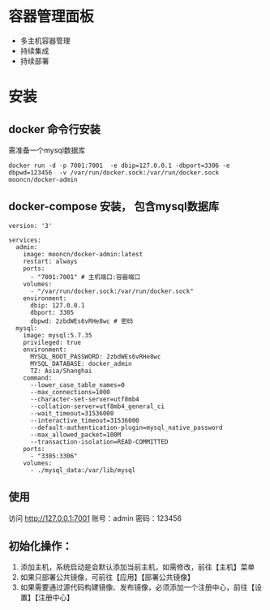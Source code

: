 # 容器管理面板
- 多主机容器管理
- 持续集成
- 持续部署


# 安装
## docker 命令行安装

需准备一个mysql数据库

```
docker run -d -p 7001:7001  -e dbip=127.0.0.1 -dbport=3306 -e dbpwd=123456  -v /var/run/docker.sock:/var/run/docker.sock mooncn/docker-admin
```


## docker-compose 安装， 包含mysql数据库
```
version: '3'

services:
  admin:
    image: mooncn/docker-admin:latest
    restart: always
    ports:
      - "7001:7001" # 主机端口:容器端口
    volumes:
      - "/var/run/docker.sock:/var/run/docker.sock" 
    environment:
      dbip: 127.0.0.1 
      dbport: 3305
      dbpwd: 2zbdWEs6vRHe8wc # 密码
  mysql:
    image: mysql:5.7.35
    privileged: true
    environment:
      MYSQL_ROOT_PASSWORD: 2zbdWEs6vRHe8wc
      MYSQL_DATABASE: docker_admin
      TZ: Asia/Shanghai
    command:
      --lower_case_table_names=0
      --max_connections=1000
      --character-set-server=utf8mb4
      --collation-server=utf8mb4_general_ci
      --wait_timeout=31536000
      --interactive_timeout=31536000
      --default-authentication-plugin=mysql_native_password
      --max_allowed_packet=100M
      --transaction-isolation=READ-COMMITTED
    ports:
      - "3305:3306"
    volumes:
      - ./mysql_data:/var/lib/mysql
```


## 使用
访问 http://127.0.0.1:7001 账号：admin 密码：123456

## 初始化操作：
1. 添加主机，系统启动是会默认添加当前主机，如需修改，前往【主机】菜单
2. 如果只部署公共镜像，可前往【应用】【部署公共镜像】
3. 如果需要通过源代码构建镜像、发布镜像，必须添加一个注册中心，前往【设置】【注册中心】



